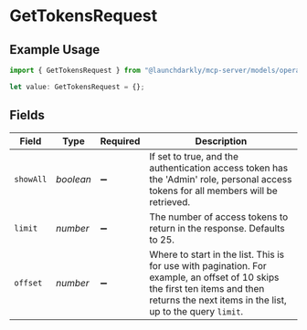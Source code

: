 # GetTokensRequest

## Example Usage

```typescript
import { GetTokensRequest } from "@launchdarkly/mcp-server/models/operations";

let value: GetTokensRequest = {};
```

## Fields

| Field                                                                                                                                                                                     | Type                                                                                                                                                                                      | Required                                                                                                                                                                                  | Description                                                                                                                                                                               |
| ----------------------------------------------------------------------------------------------------------------------------------------------------------------------------------------- | ----------------------------------------------------------------------------------------------------------------------------------------------------------------------------------------- | ----------------------------------------------------------------------------------------------------------------------------------------------------------------------------------------- | ----------------------------------------------------------------------------------------------------------------------------------------------------------------------------------------- |
| `showAll`                                                                                                                                                                                 | *boolean*                                                                                                                                                                                 | :heavy_minus_sign:                                                                                                                                                                        | If set to true, and the authentication access token has the 'Admin' role, personal access tokens for all members will be retrieved.                                                       |
| `limit`                                                                                                                                                                                   | *number*                                                                                                                                                                                  | :heavy_minus_sign:                                                                                                                                                                        | The number of access tokens to return in the response. Defaults to 25.                                                                                                                    |
| `offset`                                                                                                                                                                                  | *number*                                                                                                                                                                                  | :heavy_minus_sign:                                                                                                                                                                        | Where to start in the list. This is for use with pagination. For example, an offset of 10 skips the first ten items and then returns the next items in the list, up to the query `limit`. |